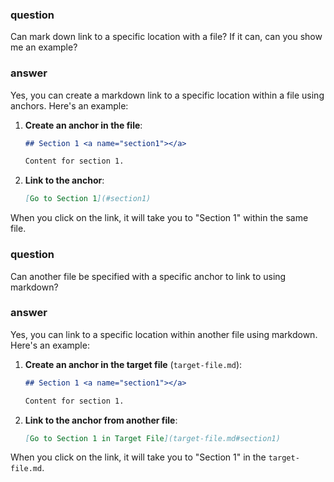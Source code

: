 ### question

Can mark down link to a specific location with a file? If it can, can you show me an example?

### answer

Yes, you can create a markdown link to a specific location within a file using anchors. Here's an example:

1. **Create an anchor in the file**:

   ```markdown
   ## Section 1 <a name="section1"></a>

   Content for section 1.
   ```

2. **Link to the anchor**:
   ```markdown
   [Go to Section 1](#section1)
   ```

When you click on the link, it will take you to "Section 1" within the same file.

### question

Can another file be specified with a specific anchor to link to using markdown?

### answer

Yes, you can link to a specific location within another file using markdown. Here's an example:

1. **Create an anchor in the target file** (`target-file.md`):

   ```markdown
   ## Section 1 <a name="section1"></a>

   Content for section 1.
   ```

2. **Link to the anchor from another file**:
   ```markdown
   [Go to Section 1 in Target File](target-file.md#section1)
   ```

When you click on the link, it will take you to "Section 1" in the `target-file.md`.

